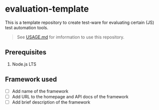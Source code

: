 # evaluation-template

This is a template repository to create test-ware for evaluating certain (JS) test automation tools.

> See [USAGE.md](USAGE.md) for imformation to use this repository.

## Prerequisites

1. Node.js LTS

## Framework used

- [ ] Add name of the framework
- [ ] Add URL to the homepage and API docs of the framework
- [ ] Add brief description of the framework